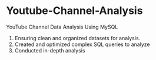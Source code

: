 # Youtube-Channel-Analysis

YouTube Channel Data Analysis Using MySQL
1. Ensuring clean and organized datasets for analysis.
2. Created and optimized complex SQL queries to analyze 
3. Conducted in-depth analysis
